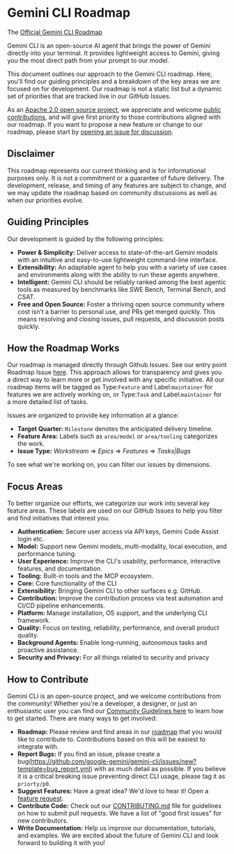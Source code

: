 # Gemini CLI Roadmap

The [Official Gemini CLI Roadmap](https://github.com/orgs/google-gemini/projects/11/)

Gemini CLI is an open-source AI agent that brings the power of Gemini directly into your terminal. It provides lightweight access to Gemini, giving you the most direct path from your prompt to our model.

This document outlines our approach to the Gemini CLI roadmap. Here, you'll find our guiding principles and a breakdown of the key areas we are
focused on for development. Our roadmap is not a static list but a dynamic set of priorities that are tracked live in our GitHub Issues.

As an [Apache 2.0 open source project](https://github.com/google-gemini/gemini-cli?tab=Apache-2.0-1-ov-file#readme), we appreciate and welcome [public contributions](https://github.com/google-gemini/gemini-cli/blob/main/CONTRIBUTING.md), and will give first priority to those contributions aligned with our roadmap. If you want to propose a new feature or change to our roadmap, please start by [opening an issue for discussion](https://github.com/google-gemini/gemini-cli/issues/new/choose).

## Disclaimer

This roadmap represents our current thinking and is for informational purposes only. It is not a commitment or a guarantee of future delivery. The development, release, and timing of any features are subject to change, and we may update the roadmap based on community discussions as well as when our priorities evolve.

## Guiding Principles

Our development is guided by the following principles:

- **Power & Simplicity:** Deliver access to state-of-the-art Gemini models with an intuitive and easy-to-use lightweight command-line interface.
- **Extensibility:** An adaptable agent to help you with a variety of use cases and environments along with the ability to run these agents anywhere.
- **Intelligent:** Gemini CLI should be reliably ranked among the best agentic tools as measured by benchmarks like SWE Bench, Terminal Bench, and CSAT.
- **Free and Open Source:** Foster a thriving open source community where cost isn’t a barrier to personal use, and PRs get merged quickly. This means resolving and closing issues, pull requests, and discussion posts quickly.

## How the Roadmap Works

Our roadmap is managed directly through Github Issues. See our entry point Roadmap Issue [here](https://github.com/google-gemini/gemini-cli/issues/4191). This approach allows for transparency and gives you a direct way to learn more or get involved with any specific initiative. All our roadmap items will be tagged as Type:`Feature` and Label:`maintainer` for features we are actively working on, or Type:`Task` and Label:`maintainer` for a more detailed list of tasks.

Issues are organized to provide key information at a glance:

- **Target Quarter:** `Milestone` denotes the anticipated delivery timeline.
- **Feature Area:** Labels such as `area/model` or `area/tooling` categorizes the work.
- **Issue Type:** _Workstream_ => _Epics_ => _Features_ => _Tasks|Bugs_

To see what we're working on, you can filter our issues by dimensions.

## Focus Areas

To better organize our efforts, we categorize our work into several key feature areas. These labels are used on our GitHub Issues to help you filter and
find initiatives that interest you.

- **Authentication:** Secure user access via API keys, Gemini Code Assist login etc.
- **Model:** Support new Gemini models, multi-modality, local execution, and performance tuning.
- **User Experience:** Improve the CLI's usability, performance, interactive features, and documentation.
- **Tooling:** Built-in tools and the MCP ecosystem.
- **Core:** Core functionality of the CLI
- **Extensibility:** Bringing Gemini CLI to other surfaces e.g. GitHub.
- **Contribution:** Improve the contribution process via test automation and CI/CD pipeline enhancements.
- **Platform:** Manage installation, OS support, and the underlying CLI framework.
- **Quality:** Focus on testing, reliability, performance, and overall product quality.
- **Background Agents:** Enable long-running, autonomous tasks and proactive assistance.
- **Security and Privacy:** For all things related to security and privacy

## How to Contribute

Gemini CLI is an open-source project, and we welcome contributions from the community! Whether you're a developer, a designer, or just an enthusiastic user you can find our [Community Guidelines here](https://github.com/google-gemini/gemini-cli/blob/main/CONTRIBUTING.md) to learn how to get started. There are many ways to get involved:

- **Roadmap:** Please review and find areas in our [roadmap](https://github.com/google-gemini/gemini-cli/issues/4191) that you would like to contribute to. Contributions based on this will be easiest to integrate with.
- **Report Bugs:** If you find an issue, please create a bug(https://github.com/google-gemini/gemini-cli/issues/new?template=bug_report.yml) with as much detail as possible. If you believe it is a critical breaking issue preventing direct CLI usage, please tag it as `priorty/p0`.
- **Suggest Features:** Have a great idea? We'd love to hear it! Open a [feature request](https://github.com/google-gemini/gemini-cli/issues/new?template=feature_request.yml).
- **Contribute Code:** Check out our [CONTRIBUTING.md](https://github.com/google-gemini/gemini-cli/blob/main/CONTRIBUTING.md) file for guidelines on how to submit pull requests. We have a list of "good first issues" for new contributors.
- **Write Documentation:** Help us improve our documentation, tutorials, and examples.
  We are excited about the future of Gemini CLI and look forward to building it with you!
